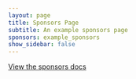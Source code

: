 ```yaml
---
layout: page
title: Sponsors Page
subtitle: An example sponsors page
sponsors: example_sponsors
show_sidebar: false
---
```


[View the sponsors docs](/docs/sponsors/)